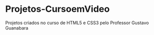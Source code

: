 # Projetos-CursoemVideo
 Projetos criados no curso de HTML5 e CSS3 pelo Professor Gustavo Guanabara
